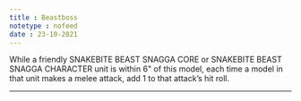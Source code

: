 ```yaml
---
title : Beastboss
notetype : nofeed
date : 23-10-2021
---
```


While a friendly SNAKEBITE BEAST SNAGGA CORE or SNAKEBITE BEAST SNAGGA CHARACTER unit is within 6" of this model, each time a model in that unit makes a melee attack, add 1 to that attack’s hit roll.

---
